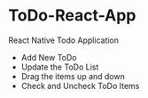 # ToDo-React-App
React Native Todo Application
 - Add New ToDo
 - Update the ToDo List
 - Drag the items up and down
 - Check and Uncheck ToDo Items
